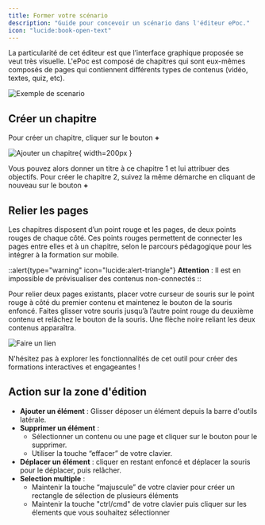 ```yaml
---
title: Former votre scénario
description: "Guide pour concevoir un scénario dans l'éditeur ePoc."
icon: "lucide:book-open-text"
---
```


La particularité de cet éditeur est que l’interface graphique proposée se veut très visuelle. L'ePoc est composé de chapitres qui sont eux-mêmes composés de pages qui contiennent différents types de contenus (vidéo, textes, quiz, etc).

![Exemple de scenario](./images/scenario.png)

## Créer un chapitre

Pour créer un chapitre, cliquer sur le bouton **+**

![Ajouter un chapitre](/images/chapter.png){ width=200px }

Vous pouvez alors donner un titre à ce chapitre 1 et lui attribuer des objectifs. Pour créer le chapitre 2, suivez la même démarche en cliquant de nouveau sur le bouton **+**

## Relier les pages

Les chapitres disposent d’un point rouge et les pages, de deux points rouges de chaque côté. Ces points rouges permettent de connecter les pages entre elles et à un chapitre, selon le parcours pédagogique pour les intégrer à la formation sur mobile.

::alert{type="warning" icon="lucide:alert-triangle"}
**Attention** : Il est en impossible de prévisualiser des contenus non-connectés
::

Pour relier deux pages existants, placer votre curseur de souris sur le point rouge à côté du premier contenu et maintenez le bouton de la souris enfoncé. Faites glisser votre souris jusqu’à l’autre point rouge du deuxième contenu et relâchez le bouton de la souris. Une flèche noire reliant les deux contenus apparaîtra.

![Faire un lien](./images/link.png)

N'hésitez pas à explorer les fonctionnalités de cet outil pour créer des formations interactives et engageantes !

## Action sur la zone d'édition

- **Ajouter un élément** : Glisser déposer un élément depuis la barre d'outils latérale.
- **Supprimer un élément** :
    - Sélectionner un contenu ou une page et cliquer sur le bouton pour le supprimer.
    - Utiliser la touche “effacer” de votre clavier.
- **Déplacer un élément** : cliquer en restant enfoncé et déplacer la souris pour le déplacer, puis relâcher.
- **Selection multiple** :
    - Maintenir la touche “majuscule” de votre clavier pour créer un rectangle de sélection de plusieurs éléments
    - Maintenir la touche "ctrl/cmd" de votre clavier puis cliquer sur les élements que vous souhaitez sélectionner
